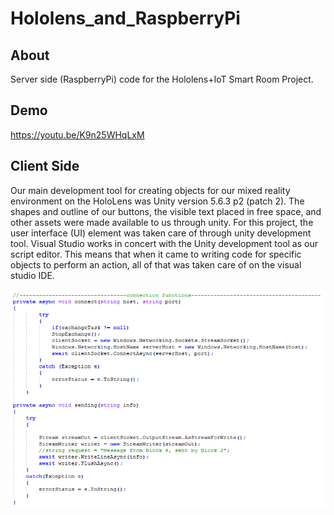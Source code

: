 # Hololens_and_RaspberryPi

## About
Server side (RaspberryPi) code for the Hololens+IoT Smart Room Project. 

## Demo
https://youtu.be/K9n25WHqLxM


## Client Side

Our main development tool for creating objects for our mixed reality environment on the HoloLens was Unity version 5.6.3 p2 (patch 2). The shapes and outline of our buttons, the visible text placed in free space, and other assets were made available to us through unity. For this project, the user interface (UI) element was taken care of through unity development tool. Visual Studio works in concert with the Unity development tool as our script editor. This means that when it came to writing code for specific objects to perform an action, all of that was taken care of on the visual studio IDE.

![Async/Await connection functions](/client_functions.png)

